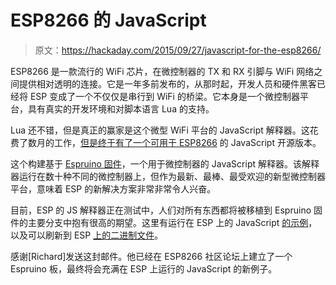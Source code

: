 # ESP8266 的 JavaScript

> 原文：<https://hackaday.com/2015/09/27/javascript-for-the-esp8266/>

ESP8266 是一款流行的 WiFi 芯片，在微控制器的 TX 和 RX 引脚与 WiFi 网络之间提供相对透明的连接。它是一年多前发布的，从那时起，开发人员和硬件黑客已经将 ESP 变成了一个不仅仅是串行到 WiFi 的桥梁。它本身是一个微控制器平台，具有真实的开发环境和对脚本语言 Lua 的支持。

Lua 还不错，但是真正的赢家是这个微型 WiFi 平台的 JavaScript 解释器。这花费了数月的工作，[但是终于有了一个可用于 ESP8266](http://forum.espruino.com/conversations/266886/?offset=75) 的 JavaScript 开源版本。

这个构建基于 [Espruino 固件](https://github.com/espruino/Espruino)，一个用于微控制器的 JavaScript 解释器。该解释器运行在数十种不同的微控制器上，但作为最新、最棒、最受欢迎的新型微控制器平台，意味着 ESP 的新解决方案非常非常令人兴奋。

目前，ESP 的 JS 解释器正在测试中，人们对所有东西都将被移植到 Espruino 固件的主要分支中抱有很高的期望。这里有运行在 ESP 上的 JavaScript [的示例](https://github.com/esp8266-espruino/esp8266-espurino/wiki/07-Samples)，以及可以刷新到 ESP [上的二进制文件](https://github.com/esp8266-espruino/binaries)。

感谢[Richard]发送这封邮件。他已经在 ESP8266 社区论坛上建立了一个 Espruino 板，最终将会充满在 ESP 上运行的 JavaScript 的新例子。